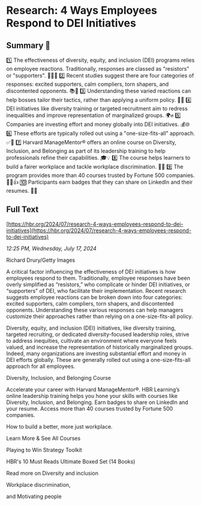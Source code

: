 # Research: 4 Ways Employees Respond to DEI Initiatives

## Summary 🤖

1️⃣ The effectiveness of diversity, equity, and inclusion (DEI) programs relies on employee reactions. Traditionally, responses are classed as "resistors" or "supporters". 🧑‍💻💬
2️⃣ Recent studies suggest there are four categories of responses: excited supporters, calm compliers, torn shapers, and discontented opponents. 📚🧠
3️⃣ Understanding these varied reactions can help bosses tailor their tactics, rather than applying a uniform policy. 🎯👥
4️⃣ DEI initiatives like diversity training or targeted recruitment aim to redress inequalities and improve representation of marginalized groups. 🌍✊
5️⃣ Companies are investing effort and money globally into DEI initiatives. 💰🌐 
6️⃣ These efforts are typically rolled out using a "one-size-fits-all" approach. ✅💼 
7️⃣ Harvard ManageMentor® offers an online course on Diversity, Inclusion, and Belonging as part of its leadership training to help professionals refine their capabilities. 🎓💡
8️⃣ The course helps learners to build a fairer workplace and tackle workplace discrimination. 🚧🏢
9️⃣ The program provides more than 40 courses trusted by Fortune 500 companies. 👩‍🎓👍
🔟 Participants earn badges that they can share on LinkedIn and their resumes. 🏅📝

## Full Text

[https://hbr.org/2024/07/research-4-ways-employees-respond-to-dei-initiatives](https://hbr.org/2024/07/research-4-ways-employees-respond-to-dei-initiatives)

*12:25 PM, Wednesday, July 17, 2024*

Richard Drury/Getty Images

A critical factor influencing the effectiveness of DEI initiatives is how employees respond to them. Traditionally, employee responses have been overly simplified as “resistors,” who complicate or hinder DEI initiatives, or “supporters” of DEI, who facilitate their implementation. Recent research suggests employee reactions can be broken down into four categories: excited supporters, calm compliers, torn shapers, and discontented opponents. Understanding these various responses can help managers customize their approaches rather than relying on a one-size-fits-all policy.

Diversity, equity, and inclusion (DEI) initiatives, like diversity training, targeted recruiting, or dedicated diversity-focused leadership roles, strive to address inequities, cultivate an environment where everyone feels valued, and increase the representation of historically marginalized groups. Indeed, many organizations are investing substantial effort and money in DEI efforts globally. These are generally rolled out using a one-size-fits-all approach for all employees.

Diversity, Inclusion, and Belonging Course

Accelerate your career with Harvard ManageMentor®. HBR Learning’s online leadership training helps you hone your skills with courses like Diversity, Inclusion, and Belonging. Earn badges to share on LinkedIn and your resume. Access more than 40 courses trusted by Fortune 500 companies.

How to build a better, more just workplace.

Learn More & See All Courses

Playing to Win Strategy Toolkit

HBR's 10 Must Reads Ultimate Boxed Set (14 Books)

Read more on Diversity and inclusion

Workplace discrimination,

and Motivating people

